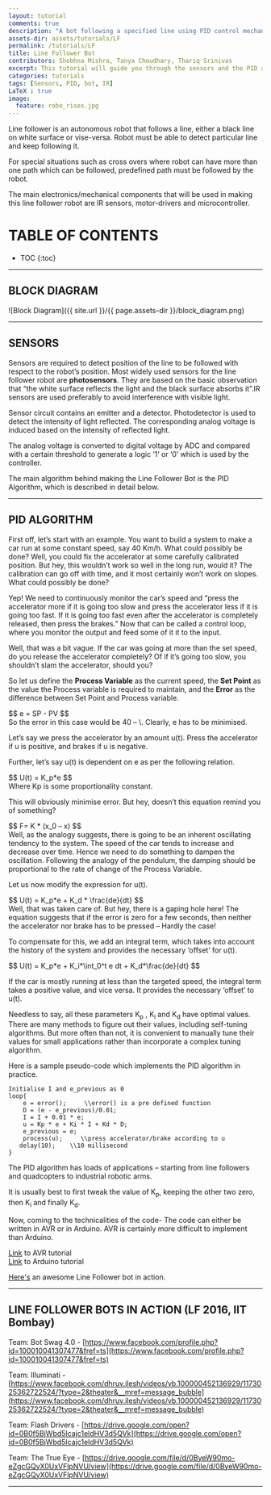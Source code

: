 ```yaml
---
layout: tutorial
comments: true
description: "A bot following a specified line using PID control mechanism"
assets-dir: assets/tutorials/LF
permalink: /tutorials/LF
title: Line Follower Bot
contributors: Shobhna Mishra, Tanya Choudhary, Thariq Srinivas
excerpt: This tutorial will guide you through the sensors and the PID algorithm used for making a Line Follower Bot.
categories: tutorials
tags: [Sensors, PID, bot, IR]
LaTeX : true
image:
  feature: robo_rises.jpg
---
```


Line follower is an autonomous robot that follows a line, either a black line on white surface or vise-versa. Robot must be able to detect particular line and keep following it.

For special situations such as cross overs where robot can have more than one path which can be followed, predefined path must be followed by the robot.

The main electronics/mechanical components that will be used in making this line follower robot are IR sensors, motor-drivers and microcontroller. 

<h1>TABLE OF CONTENTS</h1>

* TOC
{:toc}
<hr>

## BLOCK DIAGRAM
![Block Diagram]({{ site.url }}/{{ page.assets-dir }}/block_diagram.png)
<hr>

## SENSORS
Sensors are required to detect position of the line to be followed with respect to the robot’s position. Most widely used sensors for the line follower robot are __photosensors__. They are based on the basic observation that “the white surface reflects the light and the black surface absorbs it”.IR sensors are used preferably to avoid interference with visible light.

Sensor circuit contains an emitter and a detector. Photodetector is used to detect the intensity of light reflected. The corresponding analog voltage is induced based on the intensity of reflected light.

The analog voltage is converted to digital voltage by ADC and compared with a certain threshold to generate a logic ‘1’ or ‘0’ which is used by the controller.

The main algorithm behind making the Line Follower Bot is the PID Algorithm, which is described in detail below.
<hr>

## PID ALGORITHM
First off, let’s start with an example. You want to build a system to make a car run at some constant speed, say 40 Km/h. What could possibly be done? Well, you could fix the accelerator at some carefully calibrated position. But hey, this wouldn’t work so well in the long run, would it? The calibration can go off with time, and it most certainly won’t work on slopes. What could possibly be done?

Yep! We need to continuously monitor the car’s speed and “press the accelerator more if it is going too slow and press the accelerator less if it is going too fast. If it is going too fast even after the accelerator is completely released, then press the brakes.” Now that can be called a control loop, where you monitor the output and feed some of it it to the input.

Well, that was a bit vague. If the car was going at more than the set speed, do you release the accelerator completely? Of if it’s going too slow, you shouldn’t slam the accelerator, should you?

So let us define the **Process Variable** as the current speed, the **Set Point** as the value the Process variable is required to maintain, and the **Error** as the difference between Set Point and Process variable.

<div class="equation">
$$ 
e = SP - PV
$$
</div>
So the error in this case would be 40 – \<Current speed of the car\>. Clearly, e has to be minimised.

Let’s say we press the accelerator by an amount u(t). Press the accelerator if u is positive, and brakes if u is negative.

Further, let’s say u(t) is dependent on e as per the following relation.
<div class="equation">
$$
U(t) = K_p*e    
$$
</div>
Where Kp is some proportionality constant.

This will obviously minimise error. But hey, doesn’t this equation remind you of something?
<div class="equation">
$$
F= K * (x_0 – x)
$$
</div>
Well, as the analogy suggests, there is going to be an inherent oscillating tendency to the system. The speed of the car tends to increase and decrease over time. Hence we need to do something to dampen the oscillation. Following the analogy of the pendulum, the damping should be proportional to the rate of change of the Process Variable.

Let us now modify the expression for u(t).
<div class="equation">
$$
U(t) = K_p*e + K_d * \frac{de}{dt}
$$
</div>
Well, that was taken care of. But hey, there is a gaping hole here! The equation suggests that if the error is zero for a few seconds, then neither the accelerator nor brake has to be pressed – Hardly the case!

To compensate for this, we add an integral term, which takes into account the history of the system and provides the necessary ‘offset’ for u(t). 

<div class="equation">
	$$
	U(t) = K_p*e + K_i*\int_0^t e dt + K_d*\frac{de}{dt}
	$$
</div>

If the car is mostly running at less than the targeted speed, the integral term takes a positive value, and vice versa. It provides the necessary ‘offset’ to u(t).

Needless to say, all these parameters K<sub>p</sub> , K<sub>i</sub> and K<sub>d</sub> have optimal values. There are many methods to figure out their values, including self-tuning algorithms. But more often than not, it is convenient to manually tune their values for small applications rather than incorporate a complex tuning algorithm.

Here is a sample pseudo-code which implements the PID algorithm in practice.

	Initialise I and e_previous as 0
	loop{
		e = error();     \\error() is a pre defined function
		D = (e - e_previous)/0.01;
		I = I + 0.01 * e;​
		u = Kp * e + Ki * I + Kd * D;
		e_previous = e;
		process(u);     \\press accelerator/brake according to u
	​	delay(10);    \\10 millisecond	
	}  


The PID algorithm has loads of applications – starting from line followers and quadcopters to industrial robotic arms.

It is usually best to first tweak the value of K<sub>p</sub>, keeping the other two zero, then K<sub>i</sub> and finally K<sub>d</sub>.

Now, coming to the technicalities of the code- The code can either be written in AVR or in Arduino. AVR is certainly more difficult to implement than Arduino.

[Link](https://stab-iitb.org/electronics-club/tutorials/avr/) to AVR tutorial  
[Link](https://stab-iitb.org/electronics-club/tutorials/avr/) to Arduino tutorial

[Here's](https://www.facebook.com/electronicshub.org/videos/1100561919966374/?autoplay_reason=all_page_organic_allowed&video_container_type=0&video_creator_product_type=2&app_id=2392950137) an awesome Line Follower bot in action.
<hr>

## LINE FOLLOWER BOTS IN ACTION (LF 2016, IIT Bombay)
Team: Bot Swag 4.0 - [https://www.facebook.com/profile.php?id=100010041307477&fref=ts](https://www.facebook.com/profile.php?id=100010041307477&fref=ts)

Team: Illuminati - [https://www.facebook.com/dhruv.ilesh/videos/vb.100000452136929/1173025362722524/?type=2&theater&__mref=message_bubble](https://www.facebook.com/dhruv.ilesh/videos/vb.100000452136929/1173025362722524/?type=2&theater&__mref=message_bubble)

Team: Flash Drivers - [https://drive.google.com/open?id=0B0f5BjWbd5Icajc1eldHV3d5QVk](https://drive.google.com/open?id=0B0f5BjWbd5Icajc1eldHV3d5QVk)

Team: The True Eye - [https://drive.google.com/file/d/0ByeW90mo-eZgcGQyX0UxVFlpNVU/view](https://drive.google.com/file/d/0ByeW90mo-eZgcGQyX0UxVFlpNVU/view)  

----



